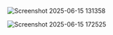 ![Screenshot 2025-06-15 131358](https://github.com/user-attachments/assets/b2069e04-0b6c-4d5f-94c3-21a7dc879dd3)

![Screenshot 2025-06-15 172525](https://github.com/user-attachments/assets/254c2fc0-6134-4d3b-a029-128625a96d50)

